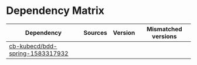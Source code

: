 # Dependency Matrix

Dependency | Sources | Version | Mismatched versions
---------- | ------- | ------- | -------------------
[cb-kubecd/bdd-spring-1583317932](https://github.com/cb-kubecd/bdd-spring-1583317932.git) |  | []() | 
